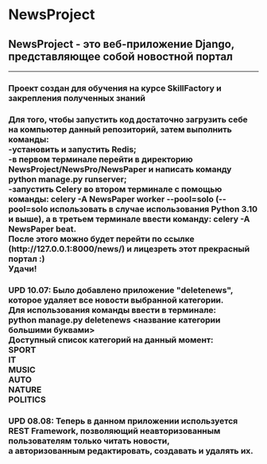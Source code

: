 # NewsProject
<h2>NewsProject - это веб-приложение Django, представляющее собой новостной портал</h2>
<hr>

<h3>Проект создан для обучения на курсе SkillFactory и закрепления полученных знаний</h3>

<h3>Для того, чтобы запустить код достаточно загрузить себе на компьютер данный репозиторий, затем выполнить команды:<br>
  -установить и запустить Redis;<br>
  -в первом терминале перейти в директорию NewsProject/NewsPro/NewsPaper и написать команду python manage.py runserver;<br>
  -запустить Celery во втором терминале с помощью команды: celery -A NewsPaper worker  --pool=solo (--pool=solo использовать в случае использования Python 3.10 и выше), а в третьем терминале ввести команду: celery -A NewsPaper beat.<br> 
  После этого можно будет перейти по ссылке (http://127.0.0.1:8000/news/) и лицезреть этот прекрасный портал :)<br>
  Удачи!</h3>

  <h3>UPD 10.07: Было добавлено приложение "deletenews", которое удаляет все новости выбранной категории.<br> Для использования команды ввести в терминале: <br> python manage.py deletenews <название категории большими буквами> <br> Доступный список категорий на данный момент:<br> SPORT <br> IT <br> MUSIC <br> AUTO <br> NATURE <br> POLITICS</h3>

  <h3>UPD 08.08: Теперь в данном приложении используется REST Framework, позволяющий неавторизованным пользователям только читать новости, <br> а авторизованным редактировать, создавать и удалять их.</h3>
  
